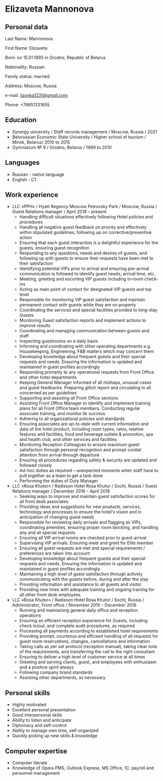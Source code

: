 # Elizaveta Mannonova
## Personal data
Last Name:	Mannonova </p> First Name: 	Elizaveta </p> Born:	on 15.01.1993 in Grodno, Republic of Belarus </p> Nationality:	Russian </p> Family status:	married </p> Address:	Moscow, Russia </p> e-mail:	lizonka1231@gmail.com </p> Phone:	+79651331655
## Education
* Synergy university / Staff records management / Moscow, Russia / 2021
* Belorussian Economic State University / Higher school of tourism / Minsk, Belarus/ 2010 to 2015
* Gymnasium № 9 / Grodno, Belarus / 1999 to 2010
## Languages
* Russian - native language
* English - C1
## Work experience
* LLC «PPH» / Hyatt Regency Moscow Petrovsky Park / Moscow, Russia / Guest Relations manager / April 2018 – present
  * Handling difficult situations effectively following Hotel policies and procedures
  * Handling all negative guest feedback on priority and effectively within stipulated guidelines, following up on corrective/preventive action
  * Ensuring that each guest interaction is a delightful experience for the guests, ensuring guest recognition
  * Responding to any questions, needs and desires of guests, and following up with guests to ensure their requests have been met to their satisfaction
  * Identifying potential VIPs prior to arrival and ensuring pre-arrival communication is followed to identify guest needs, arrival time, etc..
  * Meeting, greeting and escorting VIP guests including in-room check-ins
  * Acting as main point of contact for designated VIP guests and top level
  * Responsible for monitoring VIP guest satisfaction and maintain permanent contact with guests while they are on property
  * Coordinating the services and special facilities provided to long-stay Guests
  * Monitoring Guest satisfaction reports and implement actions to improve results
  * Coordinating and managing communication between guests and staff
  * Inspecting guestrooms on a daily basis
  * Informing and coordinating with other operating departments e.g. Housekeeping, Engineering, F&B matters which may concern them
  * Developing knowledge about frequent guests and their special requests and needs. Ensuring the information is updated and maintained in guest profiles accordingly
  * Responding promptly to any operational requests from Front Office and other hotel departments
  * Keeping General Manager informed of all mishaps, unusual cases and guest feedbacks. Preparing glitch report and circulating to all concerned as per guidelines
  * Supporting and assisting all Front Office sections
  * Assisting Front Office Manager to identify and implement training plans for all Front Office team members. Conducting regular associate training, and monitor its success
  * Adhering to all organizational policies and standards
  * Ensuring associates are up-to-date with current information and data of the hotel product, including room types, rates, relative features and facilities, food and beverage outlets & promotion, spa and health club, and other services and facilities
  * Monitoring Reception Colleagues to ensure maximum guest satisfaction through personal recognition and prompt cordial attention from arrival through departure
  * Ensuring all procedures regarding safety & security are updated and followed closely
  * Ad-hoc duties as required – unexpected moments when staff have to pull together as a team to get a task done
  * Performing the duties of Duty Manager
* LLC «Rosa Khutor» / Radisson Hotel Rosa Khutor / Sochi, Russia / Guest Relations manager / December 2016 – April 2018
  * Seeking ways to improve and maintain guest satisfaction scores for all front desk associates
  * Providing ideas and suggestions for new products, services, technology and processes to ensure the hotel's vision and in anticipation of changing guest needs
  * Responsible for reviewing daily arrivals and flagging as VIPs, coordinating amenities, ensuring proper room blocking, and handling any and all special requests
  * Ensuring all VIP arrival rooms are checked prior to guest arrival
  * Supervising VIP arrivals. Ensuring meet and greet for Elite member
  * Ensuring all guest requests are met and special requirements / preferences are taken into account
  * Developing knowledge about frequent guests and their special requests and needs. Ensuring the information is updated and maintained in guest profiles accordingly
  * Maintaining a high level of guest satisfaction through actively communicating with the guests before, during and after the stay
  * Providing information and assistance to all guests and visitor
  * Providing new hires with adequate training and ongoing training for all other front desk employees
* LLC «Rosa Khutor» / Radisson Hotel Rosa Khutor / Sochi, Russia / Administrator, Front office / November 2015 – December 2016
  * Running and maintaining general daily office and reception operations
  * Ensuring an efficient reception experience for Guests, including check in/out, and complete audit procedures, as required
  * Processing all payments according to established hotel requirements
  * Providing prompt, courteous and efficient handling of all requests for guest room reservations, changes, cancellations and information
  * Taking calls as per set protocol (reception manual), taking clear note of the requirements, and transferring the call to the right consultant
  * Ensuring to deliver a high level of customer service at all times
  * Greeting and serving clients, guest, and employees with enthusiasm and a positive spirit always
  * Following company brand standards
  * Assisting other departments, as necessary
## Personal skills
* Highly motivated
* Excellent personal presentation
* Good interpersonal skills
* Ability to listen and anticipate
* Diplomacy and self-control
* Ability to manage own time, self-organized
* Quickly picking up new skills & knowledge
## Computer expertise
* Computer literate
* Knowledge of Opera PMS, Outlook Express, MS Оffice, 1C: payroll and personnel management
